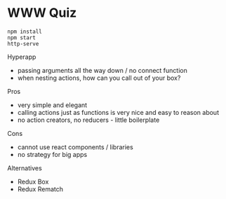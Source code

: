 # WWW Quiz

```
npm install
npm start
http-serve
```

Hyperapp

- passing arguments all the way down / no connect function
- when nesting actions, how can you call out of your box?

Pros

- very simple and elegant
- calling actions just as functions is very nice and easy to reason about
- no action creators, no reducers - little boilerplate

Cons

- cannot use react components / libraries
- no strategy for big apps

Alternatives

- Redux Box
- Redux Rematch
